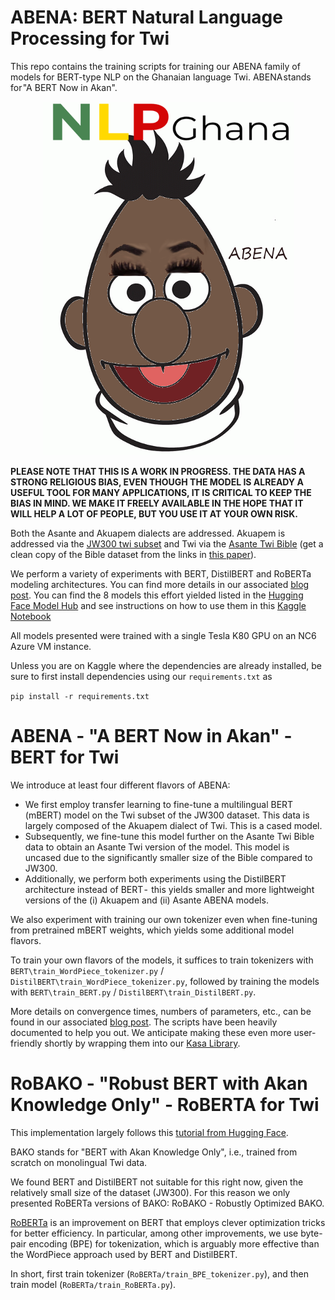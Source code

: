 # ABENA: BERT Natural Language Processing for Twi
This repo contains the training scripts for training our ABENA family of models for BERT-type NLP on the Ghanaian language Twi. ABENA stands for "A BERT Now in Akan".

<p align="center">
  <img src="https://github.com/GhanaNLP/ABENA/blob/master/Abena.png" />
</p>

**PLEASE NOTE THAT THIS IS A WORK IN PROGRESS. THE DATA HAS A STRONG RELIGIOUS BIAS, EVEN THOUGH THE MODEL IS ALREADY A USEFUL TOOL FOR MANY APPLICATIONS, IT IS CRITICAL TO KEEP THE BIAS IN MIND. WE MAKE IT FREELY AVAILABLE IN THE HOPE THAT IT WILL HELP A LOT OF PEOPLE, BUT YOU USE IT AT YOUR OWN RISK.**

Both the Asante and Akuapem dialects are addressed. Akuapem is addressed via the [JW300 twi subset](https://www.kaggle.com/azunre/jw300entw) and Twi via the [Asante Twi Bible](www.bible.org) (get a clean copy of the Bible dataset from the links in [this paper](https://www.aclweb.org/anthology/2020.lrec-1.335.pdf)).

We perform a variety of experiments with BERT, DistilBERT and RoBERTa modeling architectures. You can find more details in our associated [blog post](https://nlpghana.medium.com/introducing-abena-bert-natural-language-processing-for-twi-d55a6cb312ee). You can find the 8 models this effort yielded listed in the [Hugging Face Model Hub](https://huggingface.co/Ghana-NLP) and see instructions on how to use them in this [Kaggle Notebook](https://www.kaggle.com/azunre/ghananlp-abena-usage-demo)

All models presented were trained with a single Tesla K80 GPU on an NC6 Azure VM instance.

Unless you are on Kaggle where the dependencies are already installed, be sure to first install dependencies using our `requirements.txt` as

```pip install -r requirements.txt```

# ABENA - "A BERT Now in Akan" - BERT for Twi
We introduce at least four different flavors of ABENA:
* We first employ transfer learning to fine-tune a multilingual BERT (mBERT) model on  the Twi subset of the JW300 dataset. This data is largely composed of the Akuapem dialect of Twi. This is a cased model.
* Subsequently, we fine-tune this model further on the Asante Twi Bible data to obtain an Asante Twi version of the model. This model is uncased due to the significantly smaller size of the Bible compared to JW300.
* Additionally, we perform both experiments using the DistilBERT architecture instead of BERT -  this yields smaller and more lightweight versions of the (i) Akuapem and (ii) Asante ABENA models.

We also experiment with training our own tokenizer even when fine-tuning from pretrained mBERT weights, which yields some additional model flavors. 

To train your own flavors of the models, it suffices to train tokenizers with `BERT\train_WordPiece_tokenizer.py` / `DistilBERT\train_WordPiece_tokenizer.py`, followed by training the models with `BERT\train_BERT.py` / `DistilBERT\train_DistilBERT.py`. 

More details on convergence times, numbers of parameters, etc., can be found in our associated [blog post](https://nlpghana.medium.com/introducing-abena-bert-natural-language-processing-for-twi-d55a6cb312ee). The scripts have been heavily documented to help you out. We anticipate making these even more user-friendly shortly by wrapping them into our [Kasa Library](https://github.com/GhanaNLP/kasa).

# RoBAKO - "Robust BERT with Akan Knowledge Only" - RoBERTA for Twi
This implementation largely follows this [tutorial from Hugging Face](https://huggingface.co/blog/how-to-train). 

BAKO stands for "BERT with Akan Knowledge Only", i.e., trained from scratch on monolingual Twi data. 

We found BERT and DistilBERT not suitable for this right now, given the relatively small size of the dataset (JW300). For this reason we only presented RoBERTa versions of BAKO: RoBAKO - Robustly Optimized BAKO. 

[RoBERTa](https://ai.facebook.com/blog/roberta-an-optimized-method-for-pretraining-self-supervised-nlp-systems/) is an improvement on BERT that employs clever optimization tricks for better efficiency. In particular, among other improvements, we use byte-pair encoding (BPE) for tokenization, which is arguably more effective than the WordPiece approach used by BERT and DistilBERT.

In short, first train tokenizer (`RoBERTa/train_BPE_tokenizer.py`), and then train model (`RoBERTa/train_RoBERTa.py`).
